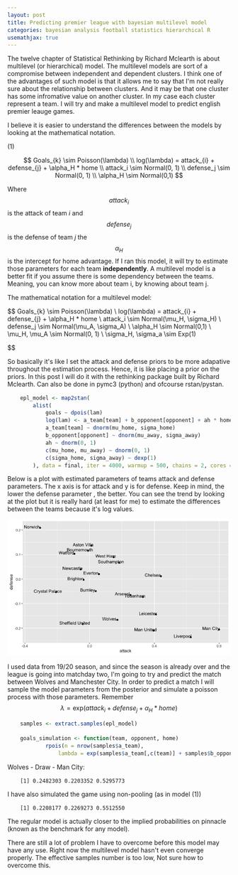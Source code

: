 ```yaml
---
layout: post
title: Predicting premier league with bayesian multilevel model
categories: bayesian analysis football statistics hierarchical R
usemathjax: true
---
```


The twelve chapter of Statistical Rethinking by Richard Mclearth is about multilevel (or hierarchical) model. The multilevel models are sort of a compromise between independent and dependent clusters. I think one of the advantages of such model is that it allows me to say that I'm not really sure about the relationship between clusters. And it may be that one cluster has some infromative value on another cluster. In my case each cluster represent a team. I will try and make a multilevel model to predict english premier leauge games.

I believe it is easier to understand the differences between the models by looking at the mathematical notation.

(1)

$$ Goals_{k} \sim Poisson(\lambda) \\ log(\lambda) = attack_{i} + defense_{j} + \alpha_H * home \\
attack_i \sim Normal(0, 1) \\ defense_j \sim Normal(0, 1) \\ \alpha_H \sim Normal(0,1)
$$

Where $$ attack_i $$ is the attack of team *i* and $$ defense_j $$ is the defense of team *j* the $$ \alpha_H $$ is the intercept for home advantage.
If I ran this model, it will try to estimate those parameters for each team **independently**. A multilevel model is a better fit if you assume there is some dependency between the teams. Meaning, you can know more about team i, by knowing about team j.

The mathematical notation for a multilevel model:

$$ Goals_{k} \sim Poisson(\lambda) \\ 
log(\lambda) = attack_{i} + defense_{j} + \alpha_H * home \\
attack_i \sim Normal(\mu_H, \sigma_H) \\
defense_j \sim Normal(\mu_A, \sigma_A) \\ 
\alpha_H \sim Normal(0,1) \\
\mu_H, \mu_A \sim Normal(0, 1) \\
\sigma_H, \sigma_a \sim Exp(1)

$$

So basically it's like I set the attack and defense priors to be more adapative throughout the estimation process. Hence, it is like placing a prior on the priors. In this post I will do it with the rethinking package built by Richard Mclearth. Can also be done in pymc3 (python) and ofcourse rstan/pystan.

```r
	epl_model <- map2stan(
		alist(
			goals ~ dpois(lam)
			log(lam) <- a_team[team] + b_opponent[opponent] + ah * home
			a_team[team] ~ dnorm(mu_home, sigma_home)
			b_opponent[opponent] ~ dnorm(mu_away, sigma_away)
			ah ~ dnorm(0, 1)
			c(mu_home, mu_away) ~ dnorm(0, 1)
			c(sigma_home, sigma_away) ~ dexp(1)
		), data = final, iter = 4000, warmup = 500, chains = 2, cores = 2
```

Below is a plot with estimated parameters of teams attack and defense parameters. The x axis is for attack and y is for defense. Keep in mind, the lower the defense parameter , the better.
You can see the trend by looking at the plot but it is really hard (at least for me) to estimate the differences between the teams because it's log values.

![epl-bayesian-model-football](/assets/bayesian_epl.png)

I used data from 19/20 season, and since the season is already over and the league is going into matchday two, I'm going to try and predict the match between Wolves and Manchester City.
In order to predict a match I will sample the model parameters from the posterior and simulate a poisson process with those parameters. Remember $$ \lambda = \text{exp}(attack_i + defense_j + \alpha_H * home) $$

```r
	samples <- extract.samples(epl_model)

	goals_simulation <- function(team, opponent, home) 
			rpois(n = nrow(samples$a_team),
				lambda = exp(samples$a_team[,c(team)] + samples$b_opponent[,c(opponent)] + home * samples$ah)))

```

Wolves - Draw - Man City:

```
	[1] 0.2482303 0.2203352 0.5295773
```

I have also simulated the game using non-pooling (as in model (1))

```
	[1] 0.2208177 0.2269273 0.5512550
```

The regular model is actually closer to the implied probabilities on pinnacle (known as the benchmark for any model).

There are still a lot of problem I have to overcome before this model may have any use. Right now the multilevel model hasn't even converge properly. The effective samples number is too low, Not sure how to overcome this.